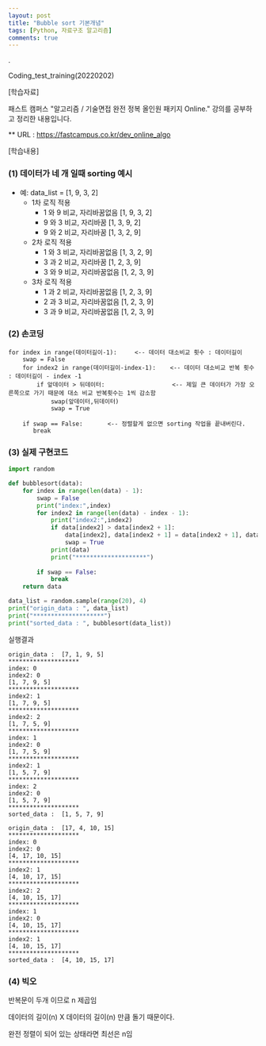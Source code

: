 ```yaml
---
layout: post
title: "Bubble sort 기본개념"
tags: [Python, 자료구조 알고리즘]
comments: true
---
```


.

Coding_test_training(20220202)

[학습자료]

패스트 캠퍼스 "알고리즘 / 기술면접 완전 정복 올인원 패키지 Online." 강의를 공부하고 정리한 내용입니다.

** URL : https://fastcampus.co.kr/dev_online_algo

[학습내용]

### (1) 데이터가 네 개 일때 sorting 예시
  - 예: data_list = [1, 9, 3, 2]
    - 1차 로직 적용
      - 1 와 9 비교, 자리바꿈없음 [1, 9, 3, 2]
      - 9 와 3 비교, 자리바꿈 [1, 3, 9, 2]
      - 9 와 2 비교, 자리바꿈 [1, 3, 2, 9]
    - 2차 로직 적용
      - 1 와 3 비교, 자리바꿈없음 [1, 3, 2, 9]
      - 3 과 2 비교, 자리바꿈 [1, 2, 3, 9]
      - 3 와 9 비교, 자리바꿈없음 [1, 2, 3, 9]
    - 3차 로직 적용
      - 1 과 2 비교, 자리바꿈없음 [1, 2, 3, 9]
      - 2 과 3 비교, 자리바꿈없음 [1, 2, 3, 9]
      - 3 과 9 비교, 자리바꿈없음 [1, 2, 3, 9]

### (2) 손코딩

```text
for index in range(데이터길이-1):     <-- 데이터 대소비교 횟수 : 데이터길이
    swap = False
    for index2 in range(데이터길이-index-1):    <-- 데이터 대소비교 반복 횟수 : 데이터길이 - index -1
        if 앞데이터 > 뒤데이터:                   <-- 제일 큰 데이터가 가장 오른쪽으로 가기 때문에 대소 비교 반복횟수는 1씩 감소함
            swap(앞데이터,뒤데이터)
            swap = True
        
    if swap == False:       <-- 정렬할게 없으면 sorting 작업을 끝내버린다.
       break
```

### (3) 실제 구현코드

```python
import random

def bubblesort(data):
    for index in range(len(data) - 1):
        swap = False
        print("index:",index)
        for index2 in range(len(data) - index - 1):
            print("index2:",index2)
            if data[index2] > data[index2 + 1]:
                data[index2], data[index2 + 1] = data[index2 + 1], data[index2]
                swap = True
            print(data)
            print("********************")
        
        if swap == False:
            break
    return data

data_list = random.sample(range(20), 4)
print("origin_data : ", data_list)
print("********************")
print("sorted_data : ", bubblesort(data_list))
```

실행결과

```text
origin_data :  [7, 1, 9, 5]
********************
index: 0
index2: 0
[1, 7, 9, 5]
********************
index2: 1
[1, 7, 9, 5]
********************
index2: 2
[1, 7, 5, 9]
********************
index: 1
index2: 0
[1, 7, 5, 9]
********************
index2: 1
[1, 5, 7, 9]
********************
index: 2
index2: 0
[1, 5, 7, 9]
********************
sorted_data :  [1, 5, 7, 9]
```

```text
origin_data :  [17, 4, 10, 15]
********************
index: 0
index2: 0
[4, 17, 10, 15]
********************
index2: 1
[4, 10, 17, 15]
********************
index2: 2
[4, 10, 15, 17]
********************
index: 1
index2: 0
[4, 10, 15, 17]
********************
index2: 1
[4, 10, 15, 17]
********************
sorted_data :  [4, 10, 15, 17]
```

### (4) 빅오

반복문이 두개 이므로 n 제곱임

데이터의 길이(n) X 데이터의 길이(n) 만큼 돌기 때문이다.

완전 정렬이 되어 있는 상태라면 최선은 n임